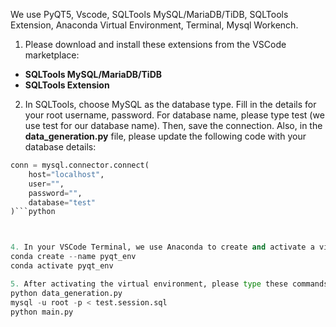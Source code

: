 We use PyQT5, Vscode, SQLTools MySQL/MariaDB/TiDB, SQLTools Extension, Anaconda Virtual Environment, Terminal, Mysql Workench.

1. Please download and install these extensions from the VSCode marketplace:
- **SQLTools MySQL/MariaDB/TiDB**
- **SQLTools Extension**
  
2. In SQLTools, choose MySQL as the database type.
Fill in the details for your root username, password. For database name, please type test (we use test for our database name). Then, save the connection.
Also, in the **data_generation.py** file, please update the following code with your database details:

```python
conn = mysql.connector.connect(
    host="localhost",
    user="",
    password="",
    database="test"
)```python



4. In your VSCode Terminal, we use Anaconda to create and activate a virtual environment, here are the commands: 
conda create --name pyqt_env
conda activate pyqt_env

5. After activating the virtual environment, please type these commands:
python data_generation.py
mysql -u root -p < test.session.sql
python main.py
